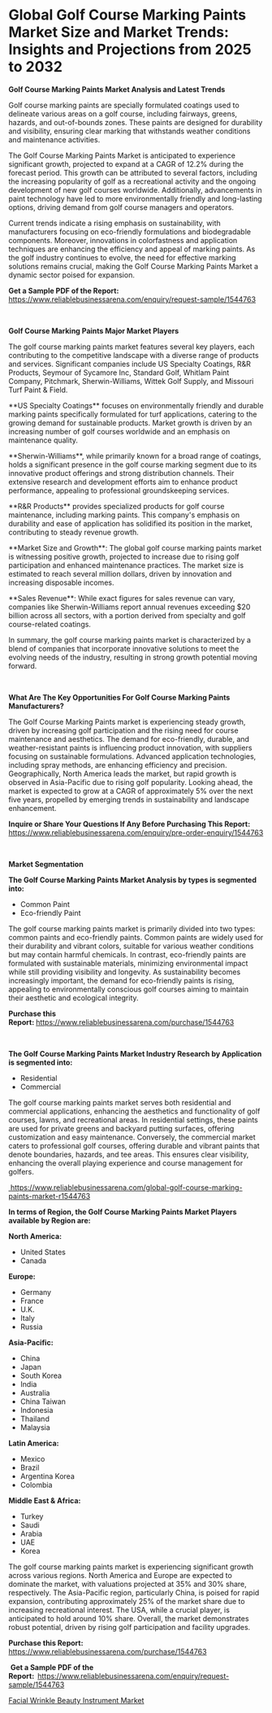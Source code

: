 <p><h1>Global Golf Course Marking Paints Market Size and Market Trends: Insights and Projections from 2025 to 2032</h1></p><p><strong>Golf Course Marking Paints Market Analysis and Latest Trends</strong></p>
<p><p>Golf course marking paints are specially formulated coatings used to delineate various areas on a golf course, including fairways, greens, hazards, and out-of-bounds zones. These paints are designed for durability and visibility, ensuring clear marking that withstands weather conditions and maintenance activities. </p><p>The Golf Course Marking Paints Market is anticipated to experience significant growth, projected to expand at a CAGR of 12.2% during the forecast period. This growth can be attributed to several factors, including the increasing popularity of golf as a recreational activity and the ongoing development of new golf courses worldwide. Additionally, advancements in paint technology have led to more environmentally friendly and long-lasting options, driving demand from golf course managers and operators. </p><p>Current trends indicate a rising emphasis on sustainability, with manufacturers focusing on eco-friendly formulations and biodegradable components. Moreover, innovations in colorfastness and application techniques are enhancing the efficiency and appeal of marking paints. As the golf industry continues to evolve, the need for effective marking solutions remains crucial, making the Golf Course Marking Paints Market a dynamic sector poised for expansion.</p></p>
<p><strong>Get a Sample PDF of the Report:&nbsp;</strong> <a href="https://www.reliablebusinessarena.com/enquiry/request-sample/1544763?utm_campaign=3008&utm_medium=2&utm_source=Github&utm_content=ia&utm_term=05042025&utm_id=golf-course-marking-paints">https://www.reliablebusinessarena.com/enquiry/request-sample/1544763</a></p>
<p>&nbsp;</p>
<p><strong>Golf Course Marking Paints Major Market Players</strong></p>
<p><p>The golf course marking paints market features several key players, each contributing to the competitive landscape with a diverse range of products and services. Significant companies include US Specialty Coatings, R&R Products, Seymour of Sycamore Inc, Standard Golf, Whitlam Paint Company, Pitchmark, Sherwin-Williams, Wittek Golf Supply, and Missouri Turf Paint & Field.</p><p>**US Specialty Coatings** focuses on environmentally friendly and durable marking paints specifically formulated for turf applications, catering to the growing demand for sustainable products. Market growth is driven by an increasing number of golf courses worldwide and an emphasis on maintenance quality.</p><p>**Sherwin-Williams**, while primarily known for a broad range of coatings, holds a significant presence in the golf course marking segment due to its innovative product offerings and strong distribution channels. Their extensive research and development efforts aim to enhance product performance, appealing to professional groundskeeping services.</p><p>**R&R Products** provides specialized products for golf course maintenance, including marking paints. This company's emphasis on durability and ease of application has solidified its position in the market, contributing to steady revenue growth.</p><p>**Market Size and Growth**: The global golf course marking paints market is witnessing positive growth, projected to increase due to rising golf participation and enhanced maintenance practices. The market size is estimated to reach several million dollars, driven by innovation and increasing disposable incomes.</p><p>**Sales Revenue**: While exact figures for sales revenue can vary, companies like Sherwin-Williams report annual revenues exceeding $20 billion across all sectors, with a portion derived from specialty and golf course-related coatings.</p><p>In summary, the golf course marking paints market is characterized by a blend of companies that incorporate innovative solutions to meet the evolving needs of the industry, resulting in strong growth potential moving forward.</p></p>
<p>&nbsp;</p>
<p><strong>What Are The Key Opportunities For Golf Course Marking Paints Manufacturers?</strong></p>
<p><p>The Golf Course Marking Paints market is experiencing steady growth, driven by increasing golf participation and the rising need for course maintenance and aesthetics. The demand for eco-friendly, durable, and weather-resistant paints is influencing product innovation, with suppliers focusing on sustainable formulations. Advanced application technologies, including spray methods, are enhancing efficiency and precision. Geographically, North America leads the market, but rapid growth is observed in Asia-Pacific due to rising golf popularity. Looking ahead, the market is expected to grow at a CAGR of approximately 5% over the next five years, propelled by emerging trends in sustainability and landscape enhancement.</p></p>
<p><strong>Inquire or Share Your Questions If Any Before Purchasing This Report:</strong> <a href="https://www.reliablebusinessarena.com/enquiry/pre-order-enquiry/1544763?utm_campaign=3008&utm_medium=2&utm_source=Github&utm_content=ia&utm_term=05042025&utm_id=golf-course-marking-paints">https://www.reliablebusinessarena.com/enquiry/pre-order-enquiry/1544763</a></p>
<p>&nbsp;</p>
<p><strong>Market Segmentation</strong></p>
<p><strong>The Golf Course Marking Paints Market Analysis by types is segmented into:</strong></p>
<p><ul><li>Common Paint</li><li>Eco-friendly Paint</li></ul></p>
<p><p>The golf course marking paints market is primarily divided into two types: common paints and eco-friendly paints. Common paints are widely used for their durability and vibrant colors, suitable for various weather conditions but may contain harmful chemicals. In contrast, eco-friendly paints are formulated with sustainable materials, minimizing environmental impact while still providing visibility and longevity. As sustainability becomes increasingly important, the demand for eco-friendly paints is rising, appealing to environmentally conscious golf courses aiming to maintain their aesthetic and ecological integrity.</p></p>
<p><strong>Purchase this Report:&nbsp;</strong><a href="https://www.reliablebusinessarena.com/purchase/1544763?utm_campaign=3008&utm_medium=2&utm_source=Github&utm_content=ia&utm_term=05042025&utm_id=golf-course-marking-paints">https://www.reliablebusinessarena.com/purchase/1544763</a></p>
<p>&nbsp;</p>
<p><strong>The Golf Course Marking Paints Market Industry Research by Application is segmented into:</strong></p>
<p><ul><li>Residential</li><li>Commercial</li></ul></p>
<p><p>The golf course marking paints market serves both residential and commercial applications, enhancing the aesthetics and functionality of golf courses, lawns, and recreational areas. In residential settings, these paints are used for private greens and backyard putting surfaces, offering customization and easy maintenance. Conversely, the commercial market caters to professional golf courses, offering durable and vibrant paints that denote boundaries, hazards, and tee areas. This ensures clear visibility, enhancing the overall playing experience and course management for golfers.</p></p>
<p><a href="https://www.reliablebusinessarena.com/global-golf-course-marking-paints-market-r1544763?utm_campaign=3008&utm_medium=2&utm_source=Github&utm_content=ia&utm_term=05042025&utm_id=golf-course-marking-paints">&nbsp;https://www.reliablebusinessarena.com/global-golf-course-marking-paints-market-r1544763</a></p>
<p><strong>In terms of Region, the Golf Course Marking Paints Market Players available by Region are:</strong></p>
<p>
    <p> <strong> North America: </strong>
        <ul>
            <li>United States</li>
            <li>Canada</li>
        </ul>
        </p> 
    <p> <strong> Europe: </strong>
        <ul>
            <li>Germany</li>
            <li>France</li>
            <li>U.K.</li>
            <li>Italy</li>
            <li>Russia</li>
        </ul>
        </p> 
    <p> <strong> Asia-Pacific: </strong>
        <ul>
            <li>China</li>
            <li>Japan</li>
            <li>South Korea</li>
            <li>India</li>
            <li>Australia</li>
            <li>China Taiwan</li>
            <li>Indonesia</li>
            <li>Thailand</li>
            <li>Malaysia</li>
        </ul>
        </p> 
    <p> <strong> Latin America: </strong>
        <ul>
            <li>Mexico</li>
            <li>Brazil</li>
            <li>Argentina Korea</li>
            <li>Colombia</li>
        </ul>
        </p> 
    <p> <strong> Middle East & Africa: </strong>
        <ul>
            <li>Turkey</li>
            <li>Saudi</li>
            <li>Arabia</li>
            <li>UAE</li>
            <li>Korea</li>
        </ul>
    </p>
    </p>
<p><p>The golf course marking paints market is experiencing significant growth across various regions. North America and Europe are expected to dominate the market, with valuations projected at 35% and 30% share, respectively. The Asia-Pacific region, particularly China, is poised for rapid expansion, contributing approximately 25% of the market share due to increasing recreational interest. The USA, while a crucial player, is anticipated to hold around 10% share. Overall, the market demonstrates robust potential, driven by rising golf participation and facility upgrades.</p></p>
<p><strong>Purchase this Report: </strong><a href="https://www.reliablebusinessarena.com/purchase/1544763?utm_campaign=3008&utm_medium=2&utm_source=Github&utm_content=ia&utm_term=05042025&utm_id=golf-course-marking-paints">https://www.reliablebusinessarena.com/purchase/1544763</a></p>
<p>&nbsp;<strong>Get a Sample PDF of the Report:&nbsp;&nbsp;</strong><a href="https://www.reliablebusinessarena.com/enquiry/request-sample/1544763?utm_campaign=3008&utm_medium=2&utm_source=Github&utm_content=ia&utm_term=05042025&utm_id=golf-course-marking-paints">https://www.reliablebusinessarena.com/enquiry/request-sample/1544763</a></p>
<p><strong></strong></p>
<p><p><a href="https://github.com/akrachveslov/Market-Research-Report-List-1/blob/main/facial-wrinkle-beauty-instrument-market.md?utm_campaign=3008&utm_medium=2&utm_source=Github&utm_content=ia&utm_term=05042025&utm_id=golf-course-marking-paints">Facial Wrinkle Beauty Instrument Market</a></p></p>